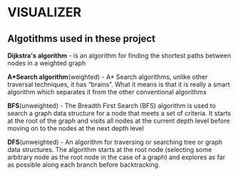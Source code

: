 # VISUALIZER

## Algotithms used in these project

**Dijkstra's algorithm** - is an algorithm for finding the shortest paths between nodes in a weighted graph

**A*Search algorithm**(weighted) - A* Search algorithms, unlike other traversal techniques, it has “brains”. What it means is that it is really a smart algorithm which separates it from                                       the other conventional algorithms 

**BFS**(unweighted) - The Breadth First Search (BFS) algorithm is used to search a graph data structure for a node that meets a set of criteria. It starts at the root of the graph and                            visits all nodes at the current depth level before moving on to the nodes at the next depth level

**DFS**(unweighted) - An algorithm for traversing or searching tree or graph data structures. The algorithm starts at the root node (selecting some arbitrary node as the root node in the                         case of a graph) and explores as far as possible along each branch before backtracking.



